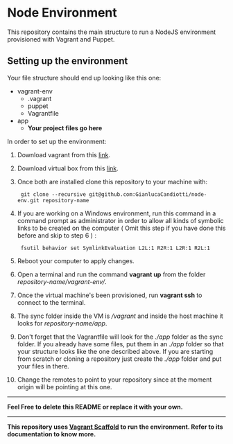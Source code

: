 # Node Environment

This repository contains the main structure to run a NodeJS environment provisioned with Vagrant and Puppet.

## Setting up the environment

Your file structure should end up looking like this one:

- vagrant-env
	- .vagrant
	- puppet
	- Vagrantfile
- app
	- **Your project files go here**

In order to set up the environment:

1. Download vagrant from this [link](http://www.vagrantup.com/downloads.html).

2. Download virtual box from this [link](https://www.virtualbox.org/wiki/Downloads).

3. Once both are installed clone this repository to your machine with:

		git clone --recursive git@github.com:GianlucaCandiotti/node-env.git repository-name

4. If you are working on a Windows environment, run this command in a command prompt as administrator in order to allow all kinds of symbolic links to be created on the computer ( Omit this step if you have done this before and skip to step 6 ) :

		fsutil behavior set SymlinkEvaluation L2L:1 R2R:1 L2R:1 R2L:1

5. Reboot your computer to apply changes.

6. Open a terminal and run the command **vagrant up** from the folder *repository-name/vagrant-env/*.

7. Once the virtual machine's been provisioned, run **vagrant ssh** to connect to the terminal.

8. The sync folder inside the VM is */vagrant* and inside the host machine it looks for *repository-name/app*.

9. Don't forget that the Vagrantfile will look for the *./app* folder as the sync folder. If you already have some files, put them in an *./app* folder so that your structure looks like the one described above. If you are starting from scratch or cloning a repository just create the *./app* folder and put your files in there.

10. Change the remotes to point to your repository since at the moment origin will be pointing at this one.

- - -

**Feel Free to delete this README or replace it with your own.**

- - -

**This repository uses [Vagrant Scaffold](https://github.com/GianlucaCandiotti/vagrant-scaffold) to run the environment. Refer to its documentation to know more.**